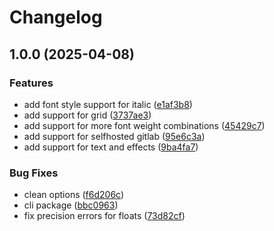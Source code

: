 # Changelog

## 1.0.0 (2025-04-08)


### Features

* add font style support for italic ([e1af3b8](https://github.com/r1m/figma-plugin/commit/e1af3b820bf4923c2623c4f750a2712eed8a079c))
* add support for grid ([3737ae3](https://github.com/r1m/figma-plugin/commit/3737ae3beb1b909071b4d7100fdaa89d2debc3b4))
* add support for more font weight combinations ([45429c7](https://github.com/r1m/figma-plugin/commit/45429c7c5d74fc43cea702f6fab50320a2f86c70))
* add support for selfhosted gitlab ([95e6c3a](https://github.com/r1m/figma-plugin/commit/95e6c3a45479b651b4cdf3041f7ed5bc29934d50))
* add support for text and effects ([9ba4fa7](https://github.com/r1m/figma-plugin/commit/9ba4fa7455498777b4043748c398e16f60955e05))


### Bug Fixes

* clean options ([f6d206c](https://github.com/r1m/figma-plugin/commit/f6d206cb7f7878e0f20d802dfcdff4e21cef90da))
* cli package ([bbc0963](https://github.com/r1m/figma-plugin/commit/bbc0963c2a3fbfd387fadae618a7311a84901c5c))
* fix precision errors for floats ([73d82cf](https://github.com/r1m/figma-plugin/commit/73d82cf22a6180bac8c0cb3a1f59e52719238fd6))
